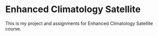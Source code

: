 # Enhanced Climatology Satellite
This is my project and assignments for Enhanced Climatology Satellite course.
